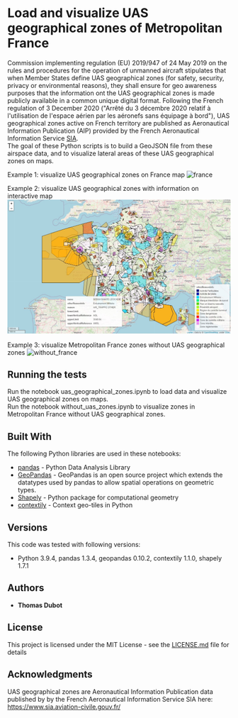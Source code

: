 # Load and visualize UAS geographical zones of Metropolitan France

Commission implementing regulation (EU) 2019/947 of 24 May 2019 on the rules and procedures for the operation of unmanned aircraft stipulates that when Member States define UAS geographical zones (for safety, security, privacy or environmental reasons), they shall ensure for geo awareness purposes that the information ont the UAS geographical zones is made publicly available in a common unique digital format.
Following the French regulation of 3 December 2020 ("Arrêté du 3 décembre 2020 relatif à l'utilisation de l'espace aérien par les aéronefs sans équipage à bord"), UAS geographical zones active on French territory are published as Aeronautical Information Publication (AIP) provided by the French Aeronautical Information Service [SIA](https://www.sia.aviation-civile.gouv.fr/).
 <br /> The goal of these Python scripts is to build a GeoJSON file from these airspace data, and to visualize lateral areas of these UAS geographical zones on maps.  
 
Example 1: visualize UAS geographical zones on France map
![france](france.png)

Example 2: visualize UAS geographical zones with information on interactive map
![france_interactive](france_interactive.png)

Example 3: visualize Metropolitan France zones without UAS geographical zones 
![without_france](without_france.png)

## Running the tests

Run the notebook uas_geographical_zones.ipynb to load data and visualize UAS geographical zones on maps.
 <br />Run the notebook without_uas_zones.ipynb to visualize zones in Metropolitan France without UAS geographical zones.


## Built With

The following Python libraries are used in these notebooks:
* [pandas](https://pandas.pydata.org/) - Python Data Analysis Library
* [GeoPandas](https://geopandas.org/en/stable/) - GeoPandas is an open source project which extends the datatypes used by pandas to allow spatial operations on geometric types.
* [Shapely](https://shapely.readthedocs.io/en/stable/manual.html) - Python package for computational geometry
* [contextily](https://github.com/darribas/contextily) - Context geo-tiles in Python


## Versions

This code was tested with following versions:
* Python 3.9.4, pandas 1.3.4, geopandas 0.10.2, contextily 1.1.0, shapely 1.7.1


## Authors

* **Thomas Dubot** 

## License

This project is licensed under the MIT License - see the [LICENSE.md](LICENSE.md) file for details

## Acknowledgments

UAS geographical zones are Aeronautical Information Publication data published by by the French Aeronautical Information Service SIA here: https://www.sia.aviation-civile.gouv.fr/







